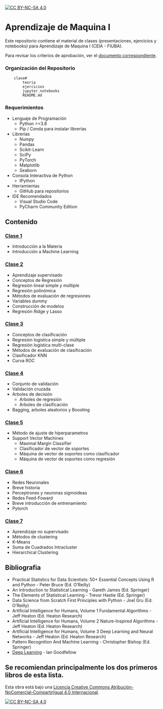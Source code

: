 [![CC BY-NC-SA 4.0][cc-by-nc-sa-shield]][cc-by-nc-sa]

# Aprendizaje de Maquina I
Este repositorio contiene el material de clases (presentaciones, ejercicios y notebooks) para Aprendizaje de Maquina I (CEIA - FIUBA). 

Para revisar los criterios de aprobación, ver el [documento correspondiente](CriteriosAprobacion.md).

### Organización del Repositorio

``` 
    clase#
        teoria
        ejercicios
        jupyter_notebooks
        README.md
```

### Requerimientos
* Lenguaje de Programación
    * Python >=3.8
    * Pip / Conda para instalar librerías
* Librerías
    * Numpy
	* Pandas
	* Scikit-Learn
    * SciPy
    * PyTorch
    * Matplotlib
    * Seaborn
* Consola Interactiva de Python 
    * IPython
* Herramientas
    * GitHub para repositorios
* IDE Recomendados 
    * Visual Studio Code
    * PyCharm Community Edition    

## Contenido

### [Clase 1](clase1/README.md) 
* Introducción a la Materia
* Introducción a Machine Learning

### [Clase 2](clase2/README.md) 
* Aprendizaje supervisado
* Conceptos de Regresión
* Regresión lineal simple y múltiple
* Regresión polinómica
* Métodos de evaluación de regresiones
* Variables dummy
* Construcción de modelos
* Regresión Ridge y Lasso

### [Clase 3](clase3/README.md)

* Conceptos de clasificación
* Regresión logistica simple y múltiple
* Regresión logistica multi-clase
* Métodos de evaluación de clasificación
* Clasificador KNN
* Curva ROC

### [Clase 4](clase4/README.md)

* Conjunto de validación
* Validación cruzada
* Arboles de decisión
    * Arboles de regresión
    * Arboles de clasificación
* Bagging, arboles aleatorios y Boosting

### [Clase 5](clase5/README.md)

* Método de ajuste de hiperparametros
* Support Vector Machines
    * Maximal Margin Classifier
    * Clasificador de vector de soportes
    * Máquina de vector de soportes como clasificador
    * Máquina de vector de soportes como regresión

### [Clase 6](clase6/README.md)

* Redes Neuronales
* Breve historia
* Perceptrones y neuronas sigmoideas
* Redes Feed-Foward
* Breve introducción de entrenamiento
* Pytorch

### [Clase 7](clase7/README.md)
* Aprendizaje no supervisado
* Métodos de clustering
* K-Means
* Suma de Cuadrados Intracluster
* Hierarchical Clustering

## Bibliografia
- Practical Statistics for Data Scientists: 50+ Essential Concepts Using R and Python - Peter Bruce (Ed. O’Reilly)
- An Introduction to Statistical Learning - Gareth James (Ed. Springer)
- The Elements of Statistical Learning - Trevor Hastie (Ed. Springer)
- Data Science from Scratch First Principles with Python - Joel Gru (Ed. O’Reilly)
- Artificial Intelligence for Humans, Volume 1 Fundamental Algorithms - Jeff Heaton (Ed. Heaton Research) 
- Artificial Intelligence for Humans, Volume 2 Nature-Inspired Algorithms - Jeff Heaton (Ed. Heaton Research) 
- Artificial Intelligence for Humans, Volume 3 Deep Learning and Neural Networks - Jeff Heaton (Ed. Heaton Research) 
- Pattern Recognition And Machine Learning - Christopher Bishop (Ed. Springer)
- [Deep Learning](https://www.deeplearningbook.org/) - Ian Goodfellow 

Se recomiendan principalmente los dos primeros libros de esta lista.
---
Esta obra está bajo una
[Licencia Creative Commons Atribución-NoComercial-CompartirIgual 4.0 Internacional][cc-by-nc-sa].

[![CC BY-NC-SA 4.0][cc-by-nc-sa-image]][cc-by-nc-sa]

[cc-by-nc-sa]: https://creativecommons.org/licenses/by-nc-sa/4.0/deed.es
[cc-by-nc-sa-image]: https://licensebuttons.net/l/by-nc-sa/4.0/88x31.png
[cc-by-nc-sa-shield]: https://img.shields.io/badge/License-CC%20BY--NC--SA%204.0-lightgrey.svg

